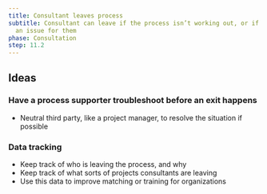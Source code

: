 ```yaml
---
title: Consultant leaves process
subtitle: Consultant can leave if the process isn’t working out, or if there is
  an issue for them
phase: Consultation
step: 11.2
---
```

## Ideas

### Have a process supporter troubleshoot before an exit happens

* Neutral third party, like a project manager, to resolve the situation if possible

### Data tracking

* Keep track of who is leaving the process, and why
* Keep track of what sorts of projects consultants are leaving
* Use this data to improve matching or training for organizations